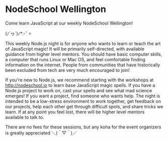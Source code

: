 # NodeSchool Wellington


Come learn JavaScript at our weekly NodeSchool Wellington!

(ﾉ´ヮ´)ﾉ*:･ﾟ✧

This weekly Node.js night is for anyone who wants to learn or teach the art of JavaScript magic! It will be primarily self-directed, with available guidance from higher level mentors. You should have basic computer skills, a computer that runs Linux or Mac OS, and feel comfortable finding information on the internet. People from communities that have historically been excluded from tech are very much encouraged to join!

If you're new to Node.js, we recommend starting with the workshops at http://nodeschool.io to learn base JavaScript magic spells. If you have a Node.js project to work on, cast your spells and see what mad science emerges! If you want a project, find someone who wants help. The night is intended to be a low-stress environment to work together, get feedback on our projects, help each other get through difficult spots, and share tricks we learn. If at any point you feel lost, there will be higher level mentors available to talk to.

There are no fees for these sessions, but any koha for the event organizers is greatly appreciated ＼(＾▽＾)／
